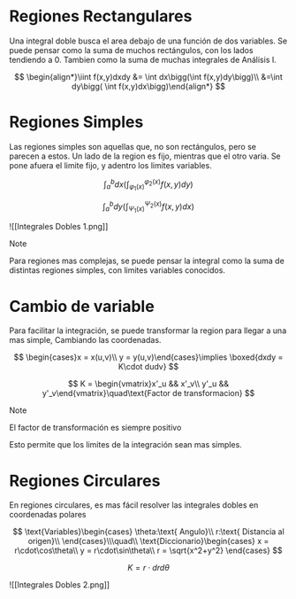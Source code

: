 # Regiones Rectangulares

Una integral doble busca el area debajo de una función de dos variables. Se puede pensar como la suma de muchos rectángulos, con los lados tendiendo a $0$. Tambien como la suma de muchas integrales de Análisis I.

$$
\begin{align*}\iint f(x,y)dxdy &= \int dx\bigg(\int f(x,y)dy\bigg)\\
&=\int dy\bigg( \int f(x,y)dx\bigg)\end{align*}
$$

# Regiones Simples

Las regiones simples son aquellas que, no son rectángulos, pero se parecen a estos. Un lado de la region es fijo, mientras que el otro varia. Se pone afuera el limite fijo, y adentro los limites variables.

$$
\int_a^bdx\bigg(\int_{\varphi_1(x)}^{\varphi_2(x)}f(x,y)dy\bigg)
$$

$$
\int_a^bdy\bigg(\int_{\Psi_1(x)}^{\Psi_2(x)}f(x,y)dx\bigg)
$$

![[Integrales Dobles 1.png]]

> [!note]
> Para regiones mas complejas, se puede pensar la integral como la suma de distintas regiones simples, con limites variables conocidos.


# Cambio de variable

Para facilitar la integración, se puede transformar la region para llegar a una mas simple, Cambiando las coordenadas.

$$
\begin{cases}x = x(u,v)\\
y = y(u,v)\end{cases}\implies \boxed{dxdy = K\cdot dudv}
$$

$$
K = \begin{vmatrix}x'_u && x'_v\\
y'_u && y'_v\end{vmatrix}\quad\text{Factor de transformacion}
$$

> [!note]
> El factor de transformación es siempre positivo


Esto permite que los limites de la integración sean mas simples.

# Regiones Circulares

En regiones circulares, es mas fácil resolver las integrales dobles en coordenadas polares

$$
\text{Variables}\begin{cases}
\theta:\text{ Angulo}\\
r:\text{ Distancia al origen}\\
\end{cases}\\\quad\\
\text{Diccionario}\begin{cases}
x = r\cdot\cos\theta\\
y = r\cdot\sin\theta\\
r = \sqrt{x^2+y^2}
\end{cases}
$$

$$
K = r\cdot drd\theta
$$

![[Integrales Dobles 2.png]]
